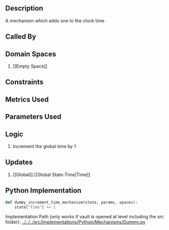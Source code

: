 ## Description

A mechanism which adds one to the clock time
## Called By
## Domain Spaces
1. [[Empty Space]]
## Constraints
## Metrics Used

## Parameters Used

## Logic
1. Increment the global time by 1

## Updates

1. [[Global]].[[Global State-Time|Time]]
## Python Implementation
```python
def dummy_increment_time_mechanism(state, params, spaces):
    state["Time"] += 1
```
Implementation Path (only works if vault is opened at level including the src folder): [../../../src/Implementations/Python/Mechanisms/Dummy.py](../../../src/Implementations/Python/Mechanisms/Dummy.py)

